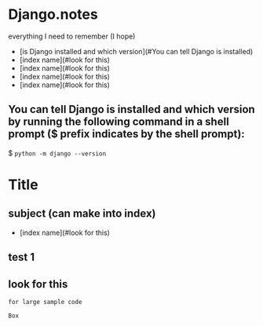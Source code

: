 # Django.notes
everything I need to remember (I hope)



- [is Django installed and which version](#You can tell Django is installed)
- [index name](#look for this)
- [index name](#look for this)
- [index name](#look for this)
- [index name](#look for this)

## You can tell Django is installed and which version by running the following command in a shell prompt ($ prefix indicates by the shell prompt):

$ `python -m django --version`



















# Title
## subject (can make into index)

- [index name](#look for this)

## test 1

## look for this


```
for large sample code
```
`Box`





